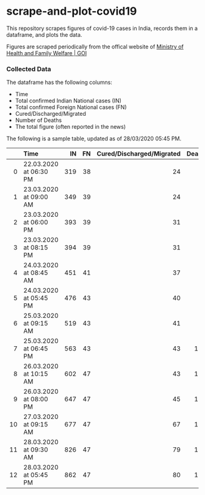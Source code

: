 # scrape-and-plot-covid19
This repository scrapes figures of covid-19 cases in India, records them in a dataframe, and plots the data.

Figures are scraped periodically from the offical website of <a href = "https://www.mohfw.gov.in/">Ministry of Health and Family Welfare | GOI </a>

### Collected Data

The dataframe has the following columns:

* Time
* Total confirmed Indian National cases (IN)
* Total confirmed Foreign National cases (FN)
* Cured/Discharged/Migrated
* Number of Deaths
* The total figure (often reported in the news)

The following is a sample table, updated as of 28/03/2020 05:45 PM.


|    | Time                   |   IN |   FN |   Cured/Discharged/Migrated |   Dead |   "Total" |
|---:|:-----------------------|-----:|-----:|-------------:|-------:|----------:|
|  0 | 22.03.2020 at 06:30 PM |  319 |   38 |           24 |      7 |       388 |
|  1 | 23.03.2020 at 09:00 AM |  349 |   39 |           24 |      7 |       419 |
|  2 | 23.03.2020 at 06:00 PM |  393 |   39 |           31 |      7 |       470 |
|  3 | 23.03.2020 at 08:15 PM |  394 |   39 |           31 |      7 |       471 |
|  4 | 24.03.2020 at 08:45 AM |  451 |   41 |           37 |      9 |       538 |
|  5 | 24.03.2020 at 05:45 PM |  476 |   43 |           40 |      9 |       568 |
|  6 | 25.03.2020 at 09:15 AM |  519 |   43 |           41 |      9 |       612 |
|  7 | 25.03.2020 at 06:45 PM |  563 |   43 |           43 |     10 |       659 |
|  8 | 26.03.2020 at 10:15 AM |  602 |   47 |           43 |     13 |       705 |
|  9 | 26.03.2020 at 08:00 PM |  647 |   47 |           45 |     16 |       755 |
| 10 | 27.03.2020 at 09:15 AM |  677 |   47 |           67 |     17 |       808 |
| 11 | 28.03.2020 at 09:30 AM |  826 |   47 |           79 |     19 |       971 |
| 12 | 28.03.2020 at 05:45 PM |  862 |   47 |           80 |     19 |      1008 |